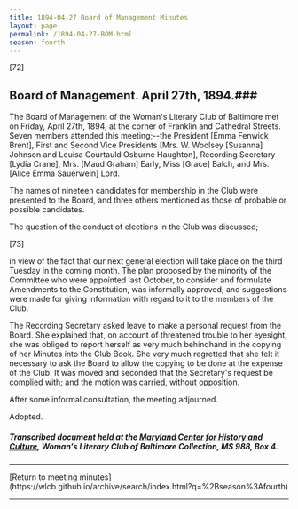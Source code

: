 ```yaml
---
title: 1894-04-27 Board of Management Minutes
layout: page
permalink: /1894-04-27-BOM.html
season: fourth
---
```


<style>
    #maincontent{
        font-size:1.4em;
    }
</style>
[72]

## Board of Management. April 27th, 1894.### 

The Board of Management of the Woman's Literary Club of Baltimore met on Friday, April 27th, 1894, at the corner of Franklin and Cathedral Streets. Seven members attended this meeting;--the President [Emma Fenwick Brent], First and Second Vice Presidents [Mrs. W. Woolsey [Susanna] Johnson and Louisa Courtauld Osburne Haughton], Recording Secretary [Lydia Crane], Mrs. [Maud Graham] Early, Miss [Grace] Balch, and Mrs. [Alice Emma Sauerwein] Lord.

The names of nineteen candidates for membership in the Club were presented to the Board, and three others mentioned as those of probable or possible candidates.

The question of the conduct of elections in the Club was discussed;

[73]

in view of the fact that our next general election will take place on the third Tuesday in the coming month. The plan proposed by the minority of the Committee who were appointed last October, to consider and formulate Amendments to the Constitution, was informally approved; and suggestions were made for giving information with regard to it to the members of the Club.

The Recording Secretary asked leave to make a personal request from the Board. She explained that, on account of threatened trouble to her eyesight, she was obliged to report herself as very much behindhand in the copying of her Minutes into the Club Book. She very much regretted that she felt it necessary to ask the Board to allow the copying to be done at the expense of the Club. It was moved and seconded that the Secretary's request be complied with; and the motion was carried, without opposition.

After some informal consultation, the meeting adjourned.

Adopted.

##### Transcribed document held at the [Maryland Center for History and Culture](http://mdhs.org/), Woman's Literary Club of Baltimore Collection, MS 988, Box 4. 

<hr>
[Return to meeting minutes](https://wlcb.github.io/archive/search/index.html?q=%2Bseason%3Afourth)
<hr>